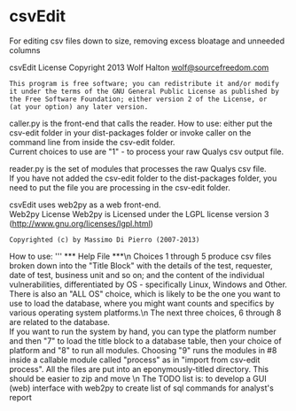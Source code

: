 csvEdit
========

For editing csv files down to size, removing excess bloatage and unneeded columns

csvEdit License
	Copyright 2013 Wolf Halton <wolf@sourcefreedom.com>
  
	This program is free software; you can redistribute it and/or modify
	it under the terms of the GNU General Public License as published by
	the Free Software Foundation; either version 2 of the License, or
	(at your option) any later version.

caller.py is the front-end that calls the reader.
    How to use: either put the csv-edit folder in your dist-packages folder 
    or invoke caller on the command line from inside the csv-edit folder.  
    Current choices to use are "1" - to process your raw Qualys csv output file.

reader.py is the set of modules that processes the raw Qualys csv file.  
    If you have not added the csv-edit folder to the dist-packages folder, 
    you need to put the file you are processing in the csv-edit folder.

csvEdit uses web2py as a web front-end.  
	Web2py License
	Web2py is Licensed under the LGPL license version 3 
	(http://www.gnu.org/licenses/lgpl.html)

	Copyrighted (c) by Massimo Di Pierro (2007-2013)
    
How to use: 
    '''                *** Help File ***\n
	Choices 1 through 5 produce csv files broken down into the "Title 
	Block" with the details of the test, requester, date of test, 
	business unit and so on; and the content of the individual 
	vulnerabilities, differentiated by OS - specifically Linux, Windows 
	and Other.  There is also an "ALL OS" choice, which is likely to be 
	the one you want to use to load the database, where you might want 
	counts and specifics by various operating system platforms.\n
	The next three choices, 6 through 8 are related to the database.  
	If you want to run the system by hand, you can type the platform 
	number and then "7" to load the title block to a database table, 
	then your choice of platform and "8" to run all modules.  Choosing 
	"9" runs the modules in #8 inside a callable module called "process"
	as in "import from csv-edit process".
	All the files are put into an eponymously-titled directory.  This 
	should be easier to zip and move
	\n
	The TODO list is:
		to develop a GUI (web) interface with web2py
		to create list of sql commands for analyst's report
